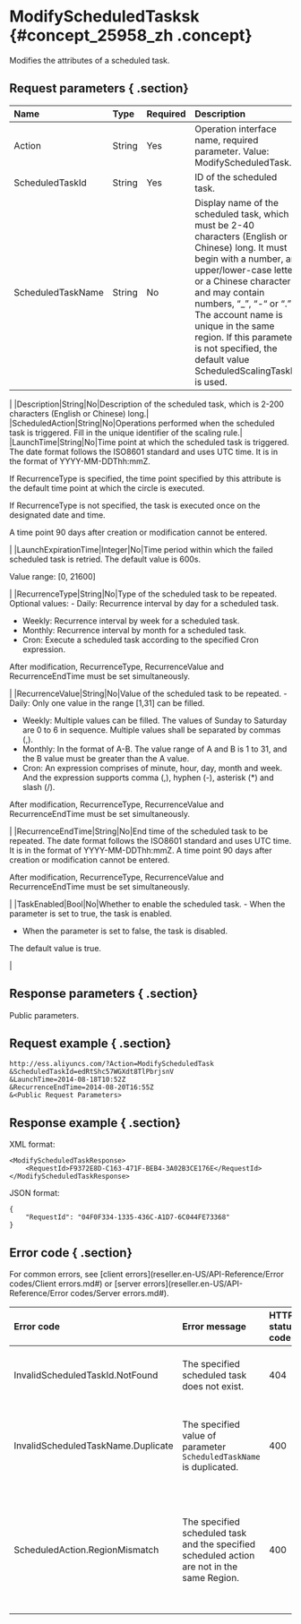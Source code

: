 # ModifyScheduledTasksk {#concept_25958_zh .concept}

Modifies the attributes of a scheduled task.

## Request parameters { .section}

|Name|Type|Required|Description|
|:---|:---|:-------|:----------|
|Action|String|Yes|Operation interface name, required parameter. Value: ModifyScheduledTask.|
|ScheduledTaskId|String|Yes|ID of the scheduled task.|
|ScheduledTaskName|String|No|Display name of the scheduled task, which must be 2-40 characters \(English or Chinese\) long. It must begin with a number, an upper/lower-case letter or a Chinese character and may contain numbers, “\_”, “-“ or “.”. The account name is unique in the same region. If this parameter is not specified, the default value ScheduledScalingTaskId is used.

 |
|Description|String|No|Description of the scheduled task, which is 2-200 characters \(English or Chinese\) long.|
|ScheduledAction|String|No|Operations performed when the scheduled task is triggered. Fill in the unique identifier of the scaling rule.|
|LaunchTime|String|No|Time point at which the scheduled task is triggered. The date format follows the ISO8601 standard and uses UTC time. It is in the format of YYYY-MM-DDThh:mmZ.

 If RecurrenceType is specified, the time point specified by this attribute is the default time point at which the circle is executed.

 If RecurrenceType is not specified, the task is executed once on the designated date and time.

 A time point 90 days after creation or modification cannot be entered.

 |
|LaunchExpirationTime|Integer|No|Time period within which the failed scheduled task is retried. The default value is 600s.

 Value range: \[0, 21600\]

 |
|RecurrenceType|String|No|Type of the scheduled task to be repeated. Optional values: -   Daily: Recurrence interval by day for a scheduled task.
-   Weekly: Recurrence interval by week for a scheduled task.
-   Monthly: Recurrence interval by month for a scheduled task.
-   Cron: Execute a scheduled task according to the specified Cron expression.

 After modification, RecurrenceType, RecurrenceValue and RecurrenceEndTime must be set simultaneously.

 |
|RecurrenceValue|String|No|Value of the scheduled task to be repeated. -   Daily: Only one value in the range \[1,31\] can be filled.
-   Weekly: Multiple values can be filled. The values of Sunday to Saturday are 0 to 6 in sequence. Multiple values shall be separated by commas \(,\).
-   Monthly: In the format of A-B. The value range of A and B is 1 to 31, and the B value must be greater than the A value.
-   Cron: An expression comprises of minute, hour, day, month and week. And the expression supports comma \(,\), hyphen \(-\), asterisk \(\*\) and slash \(/\).

 After modification, RecurrenceType, RecurrenceValue and RecurrenceEndTime must be set simultaneously.

 |
|RecurrenceEndTime|String|No|End time of the scheduled task to be repeated. The date format follows the ISO8601 standard and uses UTC time. It is in the format of YYYY-MM-DDThh:mmZ. A time point 90 days after creation or modification cannot be entered.

 After modification, RecurrenceType, RecurrenceValue and RecurrenceEndTime must be set simultaneously.

 |
|TaskEnabled|Bool|No|Whether to enable the scheduled task. -   When the parameter is set to true, the task is enabled.
-   When the parameter is set to false, the task is disabled.

 The default value is true.

 |

## Response parameters { .section}

Public parameters.

## Request example { .section}

```
http://ess.aliyuncs.com/?Action=ModifyScheduledTask
&ScheduledTaskId=edRtShc57WGXdt8TlPbrjsnV
&LaunchTime=2014-08-18T10:52Z
&RecurrenceEndTime=2014-08-20T16:55Z
&<Public Request Parameters>
```

## Response example { .section}

XML format:

```
<ModifyScheduledTaskResponse>
    <RequestId>F9372E8D-C163-471F-BEB4-3A02B3CE176E</RequestId>
</ModifyScheduledTaskResponse>
```

JSON format:

```
{
    "RequestId": "04F0F334-1335-436C-A1D7-6C044FE73368"
}
```

## Error code { .section}

For common errors, see [client errors](reseller.en-US/API-Reference/Error codes/Client errors.md#) or [server errors](reseller.en-US/API-Reference/Error codes/Server errors.md#).

|Error code|Error message|HTTP status code|Description|
|:---------|:------------|:---------------|:----------|
|InvalidScheduledTaskId.NotFound|The specified scheduled task does not exist.|404|The specified scheduled task does not exist.|
|InvalidScheduledTaskName.Duplicate|The specified value of parameter `ScheduledTaskName` is duplicated.|400|The specified value of parameter <parameter name\> is duplicated.|
|ScheduledAction.RegionMismatch|The specified scheduled task and the specified scheduled action are not in the same Region.|400|The specified scheduled task and the specified scheduled action are not in the same Region.|

